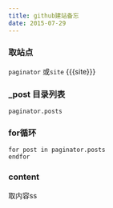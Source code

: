 ```yaml
---
title: github建站备忘
date: 2015-07-29
---
```


### 取站点
`paginator` 或`site`
{{{site}}}
### _post 目录列表
`paginator.posts`

### for循环
```
for post in paginator.posts
endfor
```
### content
取内容ss